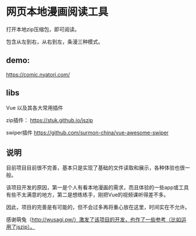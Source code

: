 # 网页本地漫画阅读工具
打开本地zip压缩包，即可阅读。

包含从左到右，从右到左，条漫三种模式。

## demo:
https://comic.nyatori.com/

## libs
Vue 以及其各大常用插件

zip插件：
https://stuk.github.io/jszip

swiper插件
https://github.com/surmon-china/vue-awesome-swiper

## 说明
目前项目目前很不完善，基本只是实现了基础的文件读取和展示，各种体验也很一般。

该项目开发的原因，第一是个人有看本地漫画的需求，而且体验的一些app或工具有些不太满意的地方，第二是想练练手，刚把Vue的视频课听得差不多。

因此，项目的完善是有可能的，但不会过多再将重心放在这里，时间实在不允许。

感谢萌兔（http://wusagi.pw/）激发了该项目的开发，也作了一些参考（比如运用了jszip）。

